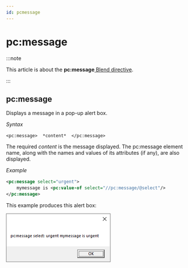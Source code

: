 ```yaml
---
id: pcmessage
---
```


# pc:message




:::note

This article is about the **pc:message**[ Blend directive](/docs/Repositories/Blend_directives).

:::

## **pc:message**

Displays a message in a pop-up alert box.

*Syntax*

```
<pc:message>  *content*  </pc:message>
```

The required *content* is the message displayed. The pc:message element name, along with the names and values of its attributes (if any), are also displayed.

*Example*

```xml
<pc:message select="urgent">
    mymessage is <pc:value-of select="//pc:message/@select"/>
</pc:message>
```

This example produces this alert box:

![](./assets/503c40f2-54d2-4cda-ac83-68c978525e7a.png)

 